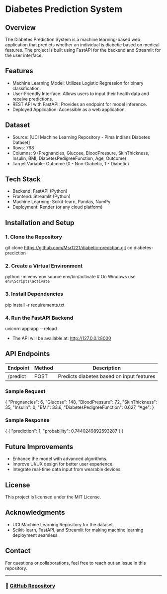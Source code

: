 # Diabetes Prediction System

## Overview

The Diabetes Prediction System is a machine learning-based web application that predicts whether an individual is diabetic based on medical features. The project is built using FastAPI for the backend and Streamlit for the user interface.

## Features

- Machine Learning Model: Utilizes Logistic Regression for binary classification.
- User-Friendly Interface: Allows users to input their health data and receive predictions.
- REST API with FastAPI: Provides an endpoint for model inference.
- Deployed Application: Accessible as a web application.

## Dataset

- Source: [UCI Machine Learning Repository - Pima Indians Diabetes Dataset]
- Rows: 768
- Columns: 9 (Pregnancies, Glucose, BloodPressure, SkinThickness, Insulin, BMI, DiabetesPedigreeFunction, Age, Outcome)
- Target Variable: Outcome (0 - Non-Diabetic, 1 - Diabetic)

## Tech Stack

- Backend: FastAPI (Python)
- Frontend: Streamlit (Python)
- Machine Learning: Scikit-learn, Pandas, NumPy
- Deployment: Render (or any cloud platform)

## Installation and Setup

### 1. Clone the Repository

git clone https://github.com/Msr1221/diabetic-predction.git
cd diabetes-prediction

### 2. Create a Virtual Environment

python -m venv env
source env/bin/activate  # On Windows use `env\Scripts\activate`

### 3. Install Dependencies

pip install -r requirements.txt

### 4. Run the FastAPI Backend

uvicorn app:app --reload

- The API will be available at: http://127.0.0.1:8000

## API Endpoints

| Endpoint   | Method | Description                               |
| ---------- | ------ | ----------------------------------------- |
| /predict | POST   | Predicts diabetes based on input features |

### Sample Request

{
  "Pregnancies": 6,
  "Glucose": 148,
  "BloodPressure": 72,
  "SkinThickness": 35,
  "Insulin": 0,
  "BMI": 33.6,
  "DiabetesPedigreeFunction": 0.627,
  "Age":
}

### Sample Response

{
  {
  "prediction": 1,
  "probability": 0.7440249892593287
}
}

## Future Improvements

- Enhance the model with advanced algorithms.
- Improve UI/UX design for better user experience.
- Integrate real-time data input from wearable devices.

## License

This project is licensed under the MIT License.

## Acknowledgments

- UCI Machine Learning Repository for the dataset.
- Scikit-learn, FastAPI, and Streamlit for making machine learning deployment seamless.

## Contact

For questions or collaborations, feel free to reach out an issue in this repository.

---

### 🔗 [GitHub Repository](https://github.com/Msr1221/diabetic-predction.git)